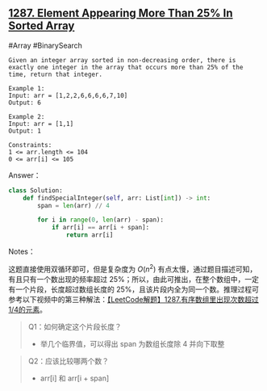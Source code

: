 ## [1287. Element Appearing More Than 25% In Sorted Array](https://leetcode-cn.com/problems/element-appearing-more-than-25-in-sorted-array/)

#Array #BinarySearch

```te
Given an integer array sorted in non-decreasing order, there is exactly one integer in the array that occurs more than 25% of the time, return that integer.

Example 1:
Input: arr = [1,2,2,6,6,6,6,7,10]
Output: 6

Example 2:
Input: arr = [1,1]
Output: 1
 
Constraints:
1 <= arr.length <= 104
0 <= arr[i] <= 105
```



Answer：

```python
class Solution:
    def findSpecialInteger(self, arr: List[int]) -> int:
        span = len(arr) // 4

        for i in range(0, len(arr) - span):
            if arr[i] == arr[i + span]:
                return arr[i]
```



Notes：

这题直接使用双循环即可，但是复杂度为 $O(n^2)$ 有点太慢，通过题目描述可知，有且只有一个数出现的频率超过 25%；所以，由此可推出，在整个数组中，一定有一个片段，长度超过数组长度的 25%，且该片段内全为同一个数。推理过程可参考以下视频中的第三种解法：[【LeetCode解题】1287.有序数组里出现次数超过1/4的元素](https://www.bilibili.com/video/BV1VJ411t7hj?spm_id_from=333.337.search-card.all.click)。

> Q1：如何确定这个片段长度？
>
> - 举几个临界值，可以得出 span 为数组长度除 4 并向下取整

> Q2：应该比较哪两个数？
>
> - arr[i] 和 arr[i + span]